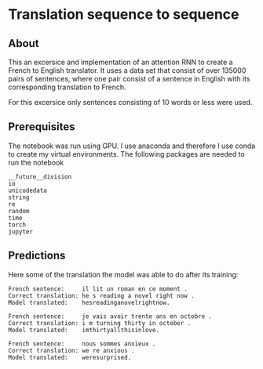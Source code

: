 # Translation sequence to sequence

## About

This an excersice and implementation of an attention RNN to create a French to English translator.
It uses a data set that consist of over 135000 pairs of sentences, where one pair consist of a sentence in English with its corresponding translation to French.

For this excersice only sentences consisting of 10 words or less were used.

## Prerequisites

The notebook was run using GPU.
I use anaconda and therefore I use conda to create my virtual environments. The following packages are needed to run the notebook

```
__future__division
io
unicodedata
string
re
random
time
torch
jupyter
```

## Predictions

Here some of the translation the model was able to do after its training:

```
French sentence:     il lit un roman en ce moment .
Correct translation: he s reading a novel right now .
Model translated:    hesreadinganovelrightnow.

French sentence:     je vais avoir trente ans en octobre .
Correct translation: i m turning thirty in october .
Model translated:    imthirtyallthisinlove.

French sentence:     nous sommes anxieux .
Correct translation: we re anxious .
Model translated:    weresurprised.
```
